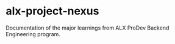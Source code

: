 # alx-project-nexus
Documentation of the major learnings from ALX ProDev Backend Engineering program.
